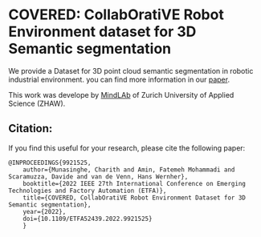 # COVERED: CollabOratiVE Robot Environment dataset for 3D Semantic segmentation
We provide a Dataset for 3D point cloud semantic segmentation in robotic industrial environment. you can find more information in our [paper](https://ieeexplore.ieee.org/document/9921525).

This work was develope by [MindLAb](https://www.zhaw.ch/en/engineering/institutes-centres/ims/mindlab/) of Zurich University of Applied Science (ZHAW).





## Citation:

If you find this useful for your research, please cite the following paper:

    @INPROCEEDINGS{9921525,
        author={Munasinghe, Charith and Amin, Fatemeh Mohammadi and Scaramuzza, Davide and van de Venn, Hans Wernher},
        booktitle={2022 IEEE 27th International Conference on Emerging Technologies and Factory Automation (ETFA)}, 
        title={COVERED, CollabOratiVE Robot Environment Dataset for 3D Semantic segmentation}, 
        year={2022},
        doi={10.1109/ETFA52439.2022.9921525}
        }
